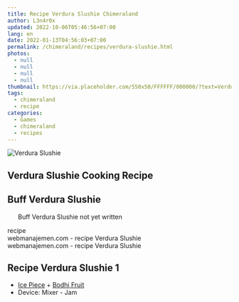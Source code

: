 ```yaml
---
title: Recipe Verdura Slushie Chimeraland
author: L3n4r0x
updated: 2022-10-06T05:46:56+07:00
lang: en
date: 2022-01-13T04:56:03+07:00
permalink: /chimeraland/recipes/verdura-slushie.html
photos:
  - null
  - null
  - null
  - null
thumbnail: https://via.placeholder.com/550x50/FFFFFF/000000/?text=Verdura Slushie
tags:
  - chimeraland
  - recipe
categories:
  - Games
  - chimeraland
  - recipes
---
```


<link
  rel="stylesheet"
  href="https://rawcdn.githack.com/dimaslanjaka/Web-Manajemen/870a349/css/bootstrap-5-3-0-alpha3-wrapper.css"
/>
<section id="bootstrap-wrapper">
  <div data-bs-theme="dark">
    <div class="card mb-2">
      <div class="card-body">
        <div class="row g-0">
          <div class="col-sm-4 position-relative mb-2">
            <img
              src="https://via.placeholder.com/600"
              class="card-img fit-cover w-100 h-100"
              alt="Verdura Slushie"
              data-fancybox="true"
            />
          </div>
          <div class="col-sm-8 mb-2">
            <div class="card-body">
              <div class="d-flex flex-row align-items-center mb-3">
                <h2 class="fs-5">Verdura Slushie Cooking Recipe</h2>
              </div>
              <h2 class="card-title fs-5">Buff Verdura Slushie</h2>
              <div class="card-text">
                <ul>
                  Buff Verdura Slushie not yet written
                </ul>
              </div>
              <span class="badge rounded-pill">recipe</span>
            </div>
            <div class="card-footer text-end text-muted mt-auto">
              webmanajemen.com - recipe Verdura Slushie
            </div>
          </div>
        </div>
      </div>
      <div class="card-footer text-end text-muted">
        webmanajemen.com - recipe Verdura Slushie
      </div>
    </div>
    <div class="row mb-2">
      <div class="col-12 col-lg-6 recipe-item mb-2">
        <div class="card">
          <div class="card-body">
            <h2 class="card-title fs-5">Recipe Verdura Slushie 1</h2>
            <div class="card-text">
              <ul>
                <li>
                  <a
                    class="text-decoration-none text-primary"
                    href="/chimeraland/materials/ice-piece.html"
                    >Ice Piece</a
                  ><span> + </span
                  ><a
                    class="text-decoration-none text-primary"
                    href="/chimeraland/materials/bodhi-fruit.html"
                    >Bodhi Fruit</a
                  >
                </li>
                <li>Device: Mixer - Jam</li>
              </ul>
            </div>
          </div>
        </div>
      </div>
    </div>
  </div>
</section>